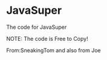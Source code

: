 # JavaSuper
The code for JavaSuper

NOTE: The code is Free to Copy!

From:SneakingTom
and also from Joe
